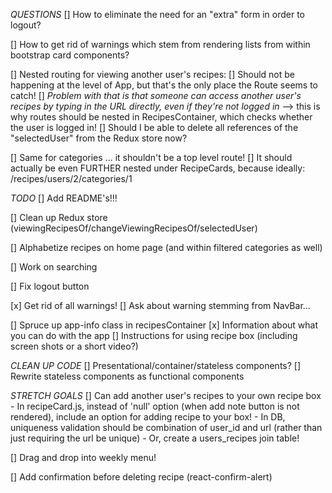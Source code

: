 *QUESTIONS*
[] How to eliminate the need for an "extra" form in order to logout?

[] How to get rid of warnings which stem from rendering lists from within bootstrap card components?

[] Nested routing for viewing another user's recipes:
    [] Should not be happening at the level of App, but that's the only place the Route seems to catch!
    [] *Problem with that is that someone can access another user's recipes by typing in the URL directly, even if they're not logged in* --> this is why routes should be nested in RecipesContainer, which checks whether the user is logged in!
    [] Should I be able to delete all references of the "selectedUser" from the Redux store now?

[] Same for categories ... it shouldn't be a top level route!
    [] It should actually be even FURTHER nested under RecipeCards, because ideally: /recipes/users/2/categories/1
    

*TODO*
[] Add README's!!!

[] Clean up Redux store (viewingRecipesOf/changeViewingRecipesOf/selectedUser)

[] Alphabetize recipes on home page (and within filtered categories as well)

[] Work on searching

[] Fix logout button 

[x] Get rid of all warnings!
    [] Ask about warning stemming from NavBar...

[] Spruce up app-info class in recipesContainer
    [x] Information about what you can do with the app
    [] Instructions for using recipe box (including screen shots or a short video?)

*CLEAN UP CODE*
[] Presentational/container/stateless components?
[] Rewrite stateless components as functional components

*STRETCH GOALS*
[] Can add another user's recipes to your own recipe box
    - In recipeCard.js, instead of 'null' option (when add note button is not rendered), include an option for adding recipe to your box!
    - In DB, uniqueness validation should be combination of user_id and url (rather than just requiring the url be unique)
    - Or, create a users_recipes join table!

[] Drag and drop into weekly menu!

[] Add confirmation before deleting recipe (react-confirm-alert)


